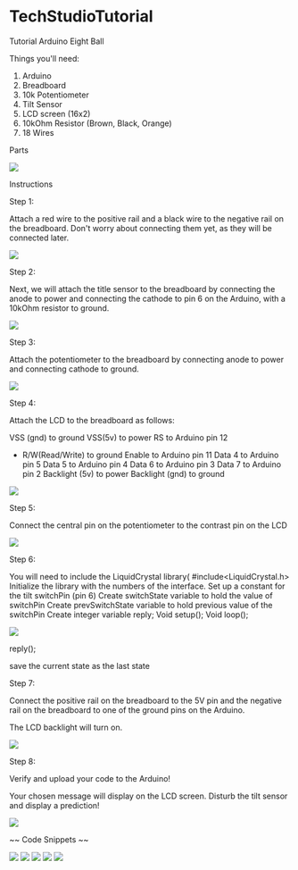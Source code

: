 # TechStudioTutorial

Tutorial
Arduino Eight Ball 


Things you'll need:

1.	Arduino
2.	Breadboard
3.	10k Potentiometer 
4.	Tilt Sensor
5.	LCD screen (16x2)
6. 	10kOhm Resistor (Brown, Black, Orange)
7. 	18 Wires


Parts

<img src="https://github.com/PaulSpry/TechStudioTutorial/blob/master/tutorial%20pics/Parts.JPG">

Instructions 


Step 1:

Attach a red wire to the positive rail and a black wire to the negative rail on the breadboard.  Don't worry about connecting them yet, as they will be connected later.


<img src="https://github.com/PaulSpry/TechStudioTutorial/blob/master/tutorial%20pics/step1.JPG">


Step 2:

Next, we will attach the title sensor to the breadboard by connecting the anode to power and connecting the cathode to pin 6 on the Arduino, with a 10kOhm resistor to ground.

<img src="https://github.com/PaulSpry/TechStudioTutorial/blob/master/tutorial%20pics/step2.JPG">


Step 3:

Attach the potentiometer to the breadboard by connecting anode to power and connecting cathode to ground.

<img src ="https://github.com/PaulSpry/TechStudioTutorial/blob/master/tutorial%20pics/step3.JPG">


Step 4:

Attach the LCD to the breadboard as follows:

VSS (gnd) to ground
VSS(5v) to power
RS to Arduino pin 12
-   R/W(Read/Write) to ground
Enable to Arduino pin 11
Data 4 to Arduino pin 5
Data 5 to Arduino pin 4
Data 6 to Arduino pin 3
Data 7 to Arduino pin 2
Backlight (5v) to power
Backlight (gnd) to ground

<img src="https://github.com/PaulSpry/TechStudioTutorial/blob/master/tutorial%20pics/step4.JPG">


Step 5:

Connect the central pin on the potentiometer to the contrast pin on the LCD

<img src="https://github.com/PaulSpry/TechStudioTutorial/blob/master/tutorial%20pics/step5.JPG">


Step 6:

You will need to include the LiquidCrystal library( #include<LiquidCrystal.h>
Initialize the library with the numbers of the interface.
Set up a constant for the tilt switchPin (pin 6)
Create switchState variable to hold the value of switchPin
Create prevSwitchState variable to hold previous value of the switchPin
Create integer variable reply; 
Void setup();
Void loop();

<img src="https://github.com/PaulSpry/TechStudioTutorial/blob/master/tutorial%20pics/step6.JPG">

reply();


save the current state as the last state



Step 7:

Connect the positive rail on the breadboard to the 5V pin and the negative rail on the breadboard to one of the ground pins on the Arduino.

The LCD backlight will turn on. 

<img src="https://github.com/PaulSpry/TechStudioTutorial/blob/master/tutorial%20pics/IMG_1842.JPG">


Step 8:

Verify and upload your code to the Arduino!

Your chosen message will display on the LCD screen.  Disturb the tilt sensor and display a prediction! 

<img src="https://github.com/PaulSpry/TechStudioTutorial/blob/master/tutorial%20pics/IMG_1843.JPG">


~~ Code Snippets ~~

<img src ="https://github.com/PaulSpry/TechStudioTutorial/blob/master/tutorial%20pics/Screen%20Shot%202016-12-08%20at%209.32.18%20PM.png">
<img src ="https://github.com/PaulSpry/TechStudioTutorial/blob/master/tutorial%20pics/Screen%20Shot%202016-12-08%20at%209.32.37%20PM.png">
<img src ="https://github.com/PaulSpry/TechStudioTutorial/blob/master/tutorial%20pics/Screen%20Shot%202016-12-08%20at%209.32.45%20PM.png">
<img src ="https://github.com/PaulSpry/TechStudioTutorial/blob/master/tutorial%20pics/Screen%20Shot%202016-12-08%20at%209.32.56%20PM.png">
<img src ="https://github.com/PaulSpry/TechStudioTutorial/blob/master/tutorial%20pics/Screen%20Shot%202016-12-08%20at%209.33.12%20PM.png">




